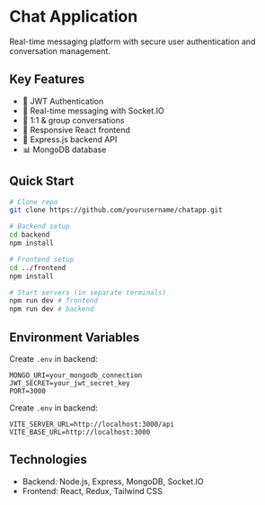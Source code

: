 # Chat Application

Real-time messaging platform with secure user authentication and conversation management.

## Key Features
- 🔐 JWT Authentication
- 💬 Real-time messaging with Socket.IO
- 👥 1:1 & group conversations
- 📱 Responsive React frontend
- 🚀 Express.js backend API
- 📊 MongoDB database

## Quick Start
```bash
# Clone repo
git clone https://github.com/yourusername/chatapp.git

# Backend setup
cd backend
npm install

# Frontend setup
cd ../frontend
npm install

# Start servers (in separate terminals)
npm run dev # frontend
npm run dev # backend
```

## Environment Variables
Create `.env` in backend:
```
MONGO_URI=your_mongodb_connection
JWT_SECRET=your_jwt_secret_key
PORT=3000
```

Create `.env` in backend:
```
VITE_SERVER_URL=http://localhost:3000/api
VITE_BASE_URL=http://localhost:3000
```

## Technologies
- Backend: Node.js, Express, MongoDB, Socket.IO
- Frontend: React, Redux, Tailwind CSS